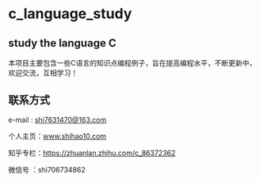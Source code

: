 # c_language_study

## study the language C

本项目主要包含一些C语言的知识点编程例子，旨在提高编程水平，不断更新中，欢迎交流，互相学习！

## 联系方式

e-mail  : shi7631470@163.com

个人主页：www.shihao10.com

知乎专栏：https://zhuanlan.zhihu.com/c_86372362

微信号  ：shi706734862
